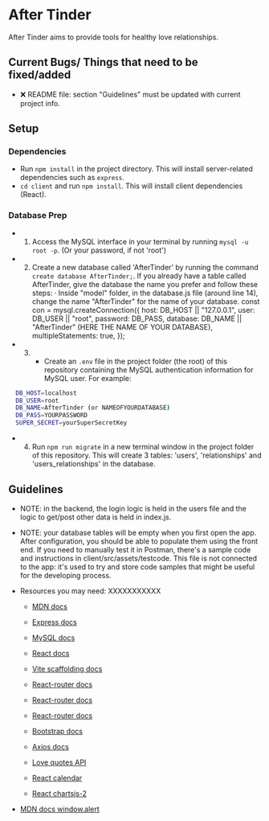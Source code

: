 # After Tinder
After Tinder aims to provide tools for healthy love relationships.
## Current Bugs/ Things that need to be fixed/added

- ❌ README file: section "Guidelines" must be updated with current project info.


## Setup

### Dependencies

- Run `npm install` in the project directory. This will install server-related dependencies such as `express`.  
- `cd client` and run `npm install`. This will install client dependencies (React).

### Database Prep

- 1. Access the MySQL interface in your terminal by running `mysql -u root -p`. (Or your password, if not 'root')

- 2. Create a new database called 'AfterTinder' by running the command `create database AfterTinder;`. If you already have a table called AfterTinder, give the database the name you prefer and follow these steps: 
    · Inside "model" folder, in the database.js file (around line 14), change the name "AfterTinder" for the name of your database.
          const con = mysql.createConnection({
            host: DB_HOST || "127.0.0.1",
            user: DB_USER || "root",
            password: DB_PASS,
            database: DB_NAME || "AfterTinder" (HERE THE NAME OF YOUR DATABASE),
            multipleStatements: true,
        });

- 3. - Create an `.env` file in the project folder (the root) of this repository containing the MySQL authentication information for MySQL user. For example:

```bash
  DB_HOST=localhost
  DB_USER=root
  DB_NAME=AfterTinder (or NAMEOFYOURDATABASE)
  DB_PASS=YOURPASSWORD
  SUPER_SECRET=yourSuperSecretKey
```

- 4. Run `npm run migrate` in a new terminal window in the project folder of this repository. This will create 3 tables: 'users', 'relationships' and 'users_relationships' in the database.

## Guidelines
- NOTE: in the backend, the login logic is held in the users file and the logic to get/post other data is held in index.js.
- NOTE: your database tables will be empty when you first open the app. After configuration, you should be able to populate them using the front end. If you need to manually test it in Postman, there's a sample code and instructions in client/src/assets/testcode. This file is not connected to the app: it's used to try and store code samples that might be useful for the developing process.


- Resources you may need: XXXXXXXXXXX
  - [MDN docs](https://developer.mozilla.org/en-US/)
  - [Express docs](https://expressjs.com/en/api.html)
  - [MySQL docs](https://dev.mysql.com/doc/refman/8.0/en/database-use.html)
  - [React docs](https://reactjs.org/docs/hello-world.html)
  - [Vite scaffolding docs](https://vitejs.dev/guide/)
  - [React-router docs](https://reactrouter.com/en/main)
  - [React-router docs](https://reactrouter.com/en/main/hooks/use-navigate)
  - [React-router docs](https://reactrouter.com/en/main/hooks/use-outlet-context)
  - [Bootstrap docs](https://getbootstrap.com/docs/5.3/getting-started/introduction/)
  - [Axios docs](https://axios-http.com/es/docs/intro)
  - [Love quotes API](https://rapidapi.com/colebidex-mO-Ew1CYzUS/api/love-quote)


  - [React calendar](https://www.npmjs.com/package/react-calendar)
  - [React chartsjs-2](https://react-chartjs-2.js.org/)
 - [MDN docs window.alert](https://developer.mozilla.org/es/docs/Web/API/Window/alert)